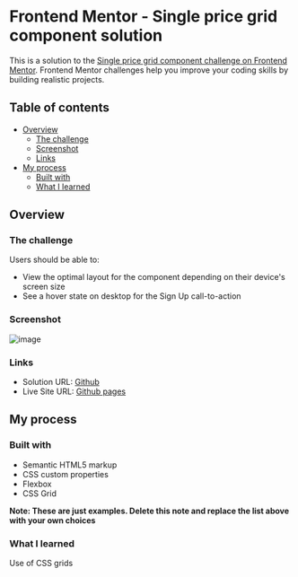 # Frontend Mentor - Single price grid component solution

This is a solution to the [Single price grid component challenge on Frontend Mentor](https://www.frontendmentor.io/challenges/single-price-grid-component-5ce41129d0ff452fec5abbbc). Frontend Mentor challenges help you improve your coding skills by building realistic projects. 

## Table of contents

- [Overview](#overview)
  - [The challenge](#the-challenge)
  - [Screenshot](#screenshot)
  - [Links](#links)
- [My process](#my-process)
  - [Built with](#built-with)
  - [What I learned](#what-i-learned)

## Overview

### The challenge

Users should be able to:

- View the optimal layout for the component depending on their device's screen size
- See a hover state on desktop for the Sign Up call-to-action

### Screenshot

![image](https://github.com/Prajwaljain20/Frontend-Mentor-single-price-grid/assets/76695932/fda6c717-ca79-4555-8052-23b0234b98e2)

### Links

- Solution URL: [Github](https://github.com/Prajwaljain20/Frontend-Mentor-single-price-grid)
- Live Site URL: [Github pages](https://prajwaljain20.github.io/Frontend-Mentor-single-price-grid/)

## My process

### Built with

- Semantic HTML5 markup
- CSS custom properties
- Flexbox
- CSS Grid

**Note: These are just examples. Delete this note and replace the list above with your own choices**

### What I learned

Use of CSS grids
